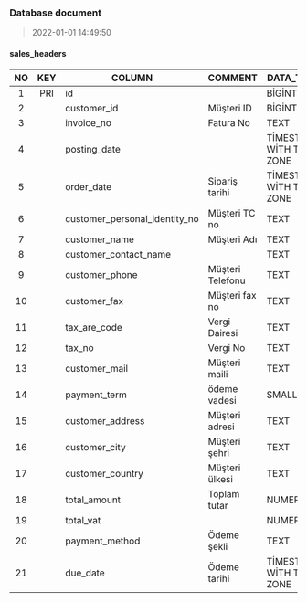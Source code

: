 ### Database document
> 2022-01-01 14:49:50
#### sales_headers  
NO | KEY | COLUMN | COMMENT | DATA_TYPE | NOTNULL | REMARK
:---: | :---: | --- | --- | --- | :---: | ---
1|PRI|id| |BİGİNT|Y|
2| |customer_id| Müşteri ID|BİGİNT|N|
3| |invoice_no|Fatura No|TEXT|N|
4| |posting_date| |TİMESTAMP WİTH TİME ZONE|N|
5| |order_date|Sipariş tarihi|TİMESTAMP WİTH TİME ZONE|N|
6| |customer_personal_identity_no|Müşteri TC no|TEXT|N|
7| |customer_name| Müşteri Adı|TEXT|N|
8| |customer_contact_name| |TEXT|N|
9| |customer_phone|Müşteri Telefonu|TEXT|N|
10| |customer_fax|Müşteri fax no|TEXT|N|
11| |tax_are_code|Vergi Dairesi|TEXT|N|
12| |tax_no|Vergi No|TEXT|N|
13| |customer_mail|Müşteri maili|TEXT|N|
14| |payment_term| ödeme vadesi|SMALLİNT|N|
15| |customer_address| Müşteri adresi|TEXT|N|
16| |customer_city|Müşteri şehri|TEXT|N|
17| |customer_country| Müşteri ülkesi|TEXT|N|
18| |total_amount| Toplam tutar|NUMERİC|N|
19| |total_vat| |NUMERİC|N|
20| |payment_method| Ödeme şekli|TEXT|N|
21| |due_date|Ödeme tarihi|TİMESTAMP WİTH TİME ZONE|N|
